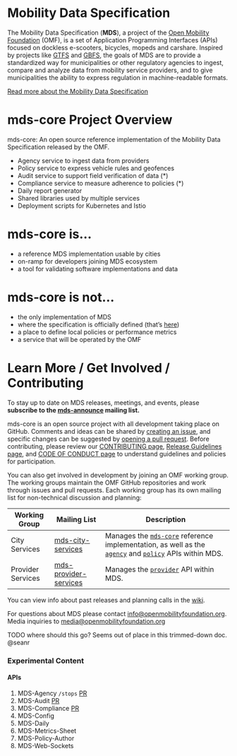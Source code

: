 # Mobility Data Specification

The Mobility Data Specification (**MDS**), a project of the [Open Mobility Foundation](http://www.openmobilityfoundation.org) (OMF), is a set of Application Programming Interfaces (APIs) focused on dockless e-scooters, bicycles, mopeds and carshare. Inspired by projects like [GTFS](https://developers.google.com/transit/gtfs/reference/) and [GBFS](https://github.com/NABSA/gbfs), the goals of MDS are to provide a standardized way for municipalities or other regulatory agencies to ingest, compare and analyze data from mobility service providers, and to give municipalities the ability to express regulation in machine-readable formats.

[Read more about the Mobility Data Specification](https://github.com/openmobilityfoundation/mds-core/blob/master/README.md)

# mds-core Project Overview

mds-core: An open source reference implementation of the Mobility Data Specification released by the OMF.

- Agency service to ingest data from providers
- Policy service to express vehicle rules and geofences
- Audit service to support field verification of data (\*)
- Compliance service to measure adherence to policies (\*)
- Daily report generator
- Shared libraries used by multiple services
- Deployment scripts for Kubernetes and Istio

# mds-core is…

- a reference MDS implementation usable by cities
- on-ramp for developers joining MDS ecosystem
- a tool for validating software implementations and data

# mds-core is not…

- the only implementation of MDS
- where the specification is officially defined (that’s [here](https://github.com/openmobilityfoundation/mobility-data-specification))
- a place to define local policies or performance metrics
- a service that will be operated by the OMF

# Learn More / Get Involved / Contributing

To stay up to date on MDS releases, meetings, and events, please **subscribe to the [mds-announce](https://groups.google.com/a/groups.openmobilityfoundation.org/forum/#!forum/mds-announce) mailing list.**

mds-core is an open source project with all development taking place on GitHub. Comments and ideas can be shared by [creating an issue](https://github.com/openmobilityfoundation/mds-core/issues), and specific changes can be suggested by [opening a pull request](https://github.com/openmobilityfoundation/mds-core/pulls). Before contributing, please review our [CONTRIBUTING page](CONTRIBUTING.md), [Release Guidelines page](ReleaseGuidelines.md), and [CODE OF CONDUCT page](CODE_OF_CONDUCT.md) to understand guidelines and policies for participation.

You can also get involved in development by joining an OMF working group. The working groups maintain the OMF GitHub repositories and work through issues and pull requests. Each working group has its own mailing list for non-technical discussion and planning:

| Working Group | Mailing List | Description
| ------------- | ------------ | --------
| City Services | [mds-city-services](https://groups.google.com/a/groups.openmobilityfoundation.org/forum/#!forum/mds-city-services) | Manages the [`mds-core`](https://github.com/openmobilityfoundation/mds-core) reference implementation, as well as the [`agency`][agency] and [`policy`][policy] APIs within MDS.
| Provider Services | [mds-provider-services](https://groups.google.com/a/groups.openmobilityfoundation.org/forum/#!forum/mds-provider-services) | Manages the [`provider`][provider] API within MDS.

You can view info about past releases and planning calls in the [wiki](https://github.com/openmobilityfoundation/mobility-data-specification/wiki).

For questions about MDS please contact [info@openmobilityfoundation.org](mailto:info@openmobilityfoundation.org). Media inquiries to [media@openmobilityfoundation.org](mailto:media@openmobilityfoundation.org)

[agency]: https://github.com/openmobilityfoundation/mobility-data-specification/tree/master/agency/README.md
[provider]: https://github.com/openmobilityfoundation/mobility-data-specification/tree/master/provider/README.md
[policy]: https://github.com/openmobilityfoundation/mobility-data-specification/tree/master/policy/README.md


TODO where should this go?  Seems out of place in this trimmed-down doc.  @seanr

### Experimental Content
#### APIs
1. MDS-Agency `/stops` [PR](https://github.com/openmobilityfoundation/mobility-data-specification/pull/430)
2. MDS-Audit [PR](https://github.com/openmobilityfoundation/mobility-data-specification/pull/326)
3. MDS-Compliance [PR](https://github.com/openmobilityfoundation/mobility-data-specification/pull/333)
4. MDS-Config
5. MDS-Daily
6. MDS-Metrics-Sheet
7. MDS-Policy-Author
8. MDS-Web-Sockets
